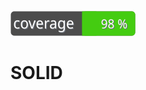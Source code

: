 [![Test Coverage](https://raw.githubusercontent.com/scipper/php-practice-wip/master/badge-coverage.svg)](https://packagist.org/packages/scipper/php-practice-wip)

# SOLID 